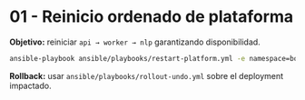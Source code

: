 # 01 - Reinicio ordenado de plataforma

**Objetivo:** reiniciar `api → worker → nlp` garantizando disponibilidad.

```bash
ansible-playbook ansible/playbooks/restart-platform.yml -e namespace=bot
```
**Rollback:** usar `ansible/playbooks/rollout-undo.yml` sobre el deployment impactado.

